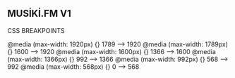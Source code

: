 ## MUSİKİ.FM V1

CSS BREAKPOINTS

@media (max-width: 1920px) {} 1789 --> 1920
@media (max-width: 1789px) {} 1600 --> 1920
@media (max-width: 1600px) {} 1366 --> 1600
@media (max-width: 1366px) {} 992 --> 1366
@media (max-width: 992px)  {} 568 --> 992
@media (max-width: 568px)  {} 0   --> 568

